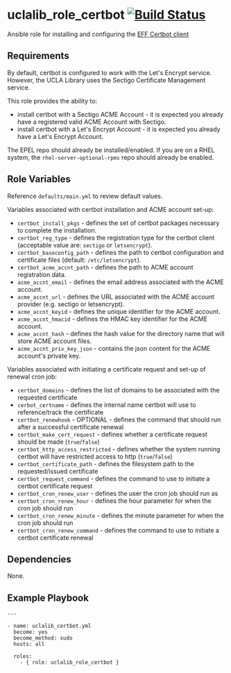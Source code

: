 uclalib_role_certbot [![Build Status](https://travis-ci.com/UCLALibrary/uclalib_role_certbot.svg?branch=master)](https://travis-ci.com/UCLALibrary/uclalib_role_certbot)
=========

Ansible role for installing and configuring the [EFF Certbot client](https://certbot.eff.org/)

Requirements
------------

By default, certbot is configured to work with the Let's Encrypt service. However, the UCLA Library uses the Sectigo Certificate Management service.

This role provides the ability to:
- install certbot with a Sectigo ACME Account - it is expected you already have a registered valid ACME Account with Sectigo.
- install certbot with a Let's Encrypt Account - it is expected you already have a Let's Encrypt Account.

The EPEL repo should already be installed/enabled.
If you are on a RHEL system, the `rhel-server-optional-rpms` repo should already be enabled.

Role Variables
--------------

Reference `defaults/main.yml` to review default values.

Variables associated with certbot installation and ACME account set-up:
- `certbot_install_pkgs` - defines the set of certbot packages necessary to complete the installation.
- `certbot_reg_type` - defines the registration type for the certbot client (acceptable value are: `sectigo` or `letsencrypt`).
- `certbot_baseconfig_path` - defines the path to certbot configuration and certificate files (default: `/etc/letsencrypt`).
- `certbot_acme_accnt_path` - defines the path to ACME account registration data.
- `acme_accnt_email` - defines the email address associated with the ACME account.
- `acme_accnt_url` - defines the URL associated with the ACME account provider (e.g. sectigo or letsencrypt).
- `acme_accnt_keyid` - defines the unique identifier for the ACME account.
- `acme_accnt_hmacid` - defines the HMAC key identifier for the ACME account.
- `acme_accnt_hash` - defines the hash value for the directory name that will store ACME account files.
- `acme_accnt_priv_key_json` - contains the json content for the ACME account's private key.

Variables associated with initiating a certificate request and set-up of renewal cron job:
- `certbot_domains` - defines the list of domains to be associated with the requested certificate
- `cerbot_certname` - defines the internal name certbot will use to reference/track the certificate
- `certbot_renewhook` - OPTIONAL - defines the command that should run after a successful certificate renewal
- `certbot_make_cert_request` - defines whether a certificate request should be made (`true`/`false`)
- `certbot_http_access_restricted` - defines whether the system running certbot will have restricted access to http (`true`/`false`)
- `certbot_certificate_path` - defines the filesystem path to the requested/issued certificate
- `certbot_request_command` - defines the command to use to initiate a certbot certificate request
- `certbot_cron_renew_user` - defines the user the cron job should run as
- `certbot_cron_renew_hour` - defines the hour parameter for when the cron job should run
- `certbot_cron_renew_minute` - defines the minute parameter for when the cron job should run
- `certbot_cron_renew_command` - defines the command to use to initiate a certbot certificate renewal

Dependencies
------------

None.

Example Playbook
----------------

```
---

- name: uclalib_certbot.yml
  become: yes
  become_method: sudo
  hosts: all

  roles:
    - { role: uclalib_role_certbot }
```
